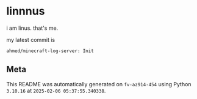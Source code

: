 # linnnus

i am linus. that's me.

my latest commit is

```
ahmed/minecraft-log-server: Init
```

## Meta

This README was automatically generated on `fv-az914-454` using Python
`3.10.16` at `2025-02-06 05:37:55.340338`.
